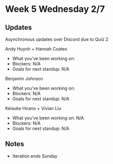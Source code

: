 # Week 5 Wednesday 2/7

## Updates

Asynchronous updates over Discord due to Quiz 2

Andy Huynh + Hannah Coates
- What you’ve been working on: 
- Blockers: N/A
- Goals for next standup: N/A

Benjamin Johnson
- What you’ve been working on: 
- Blockers: N/A
- Goals for next standup: N/A

Keisuke Hirano + Vivian Liu
- What you’ve been working on: N/A
- Blockers: N/A
- Goals for next standup: N/A

## Notes

- Iteration ends Sunday
